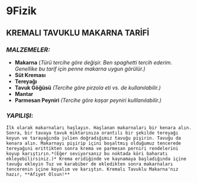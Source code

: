 # 9Fizik 
## KREMALI TAVUKLU MAKARNA TARİFİ
### ***MALZEMELER:***
- **Makarna** (*Türü tercihe göre değişir. Ben spaghetti tercih ederim. Genellike bu tarif için penne makarna uygun görülür.)*
- **Süt Kreması**
- **Tereyağı**
- **Tavuk Göğüsü** *(Tercihe göre pirzola eti vs. de kullanılabilir.)*
- **Mantar**
- **Parmesan Peyniri** *(Tercihe göre kaşar peyniri kulllanılabilir.)*

### ***YAPILIŞI***: 
    İlk olarak makarnaları haşlayın. Haşlanan makarnaları bir kenara alın. Sonra, bir tavaya tavuk miktarınıza orantılı bir şekilde tereyağı koyun ve tarayağında julien doğradığımız tavuğu pişirin. Tavuğu da kenara alın. Makarnayı pişirip içini boşaltmış olduğumuz tencerede tereyağıni erittikten sonra krema ve parmesan perniri rendelerini koyup karıştırın.*(Eğer seviyorsanız bu noktada köri baharatı ekleyebilirsiniz.)* Krema eridiğinde ve kaynamaya başladığında içine tavuğu ekleyin Tuz ve karabiber de ekledikten sonra makarnaları tencerenin içine koyalım ve karıştın. Kremalı Tavuklu Makarna'nız hazır, **Afiyet Olsun!**
